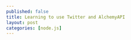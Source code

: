 ```yaml
---
published: false
title: Learning to use Twitter and AlchemyAPI
layout: post
categories: [node.js]
---
```

